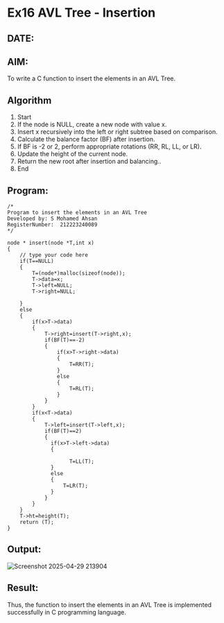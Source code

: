 # Ex16 AVL Tree - Insertion
## DATE:
## AIM:
To write a C function to insert the elements in an AVL Tree.

## Algorithm

1. Start 
2. If the node is NULL, create a new node with value x. 
3. Insert x recursively into the left or right subtree based on comparison. 
4. Calculate the balance factor (BF) after insertion. 
5. If BF is -2 or 2, perform appropriate rotations (RR, RL, LL, or LR). 
6. Update the height of the current node. 
7. Return the new root after insertion and balancing.. 
8. End

## Program:
```
/*
Program to insert the elements in an AVL Tree
Developed by: S Mohamed Ahsan
RegisterNumber:  212223240089
*/
```
```
node * insert(node *T,int x)
{
    // type your code here
    if(T==NULL)
    {
        T=(node*)malloc(sizeof(node));
        T->data=x;
        T->left=NULL;
        T->right=NULL;
        
    }
    else
    {
        if(x>T->data)
        {
            T->right=insert(T->right,x);
            if(BF(T)==-2)
            {
                if(x>T->right->data)
                {
                    T=RR(T);
                }
                else
                {
                    T=RL(T);
                }
            }
        }
        if(x<T->data)
        {
            T->left=insert(T->left,x);
            if(BF(T)==2)
            {
              if(x>T->left->data)
              {
                  
                    T=LL(T);
              }
              else
              {
                  T=LR(T);
              }
            }
        }
    }
    T->ht=height(T);
    return (T);
}
```
## Output:
![Screenshot 2025-04-29 213904](https://github.com/user-attachments/assets/85637b19-d82a-41a1-85ad-c5ded14b1de5)


## Result:
Thus, the function to insert the elements in an AVL Tree is implemented successfully in C programming language.
